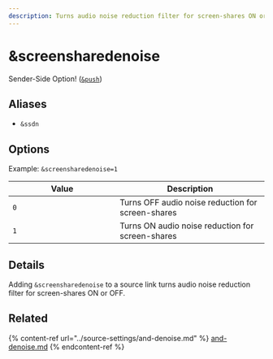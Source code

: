 ```yaml
---
description: Turns audio noise reduction filter for screen-shares ON or OFF
---
```


# \&screensharedenoise

Sender-Side Option! ([`&push`](../source-settings/push.md))

## Aliases

* `&ssdn`

## Options

Example: `&screensharedenoise=1`

<table><thead><tr><th width="195">Value</th><th>Description</th></tr></thead><tbody><tr><td><code>0</code></td><td>Turns OFF audio noise reduction for screen-shares</td></tr><tr><td><code>1</code></td><td>Turns ON audio noise reduction for screen-shares</td></tr></tbody></table>

## Details

Adding `&screensharedenoise` to a source link turns audio noise reduction filter for screen-shares ON or OFF.

## Related

{% content-ref url="../source-settings/and-denoise.md" %}
[and-denoise.md](../source-settings/and-denoise.md)
{% endcontent-ref %}
